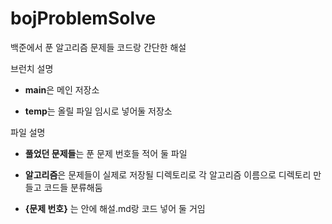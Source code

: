 # bojProblemSolve

백준에서 푼 알고리즘 문제들 코드랑 간단한 해설

브런치 설명

+ **main**은 메인 저장소

+ **temp**는 올릴 파일 임시로 넣어둘 저장소


파일 설명
+ **풀었던 문제들**는 푼 문제 번호들 적어 둘 파일
+ **알고리즘**은 문제들이 실제로 저장될 디렉토리로 각 알고리즘 이름으로 디렉토리 만들고 코드들 분류해둠
 
+ **{문제 번호}** 는 안에 해설.md랑 코드 넣어 둘 거임